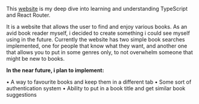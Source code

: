 <p>This <a href="https://calypsea.github.io/BookLook/">website</a> is my deep dive into learning and understanding TypeScript and React Router.</p>

It is a website that allows the user to find and enjoy various books. As an avid book reader myself, i decided to create something i could see myself using in the future. Currently the website has two simple book searches implemented, one for people that know what they want, and another one that allows you to put in some genres only, to not overwhelm someone that might be new to books.

<b>In the near future, i plan to implement:</b>

• A way to favourite books and keep them in a different tab
• Some sort of authentication system
• Ability to put in a book title and get similar book suggestions


